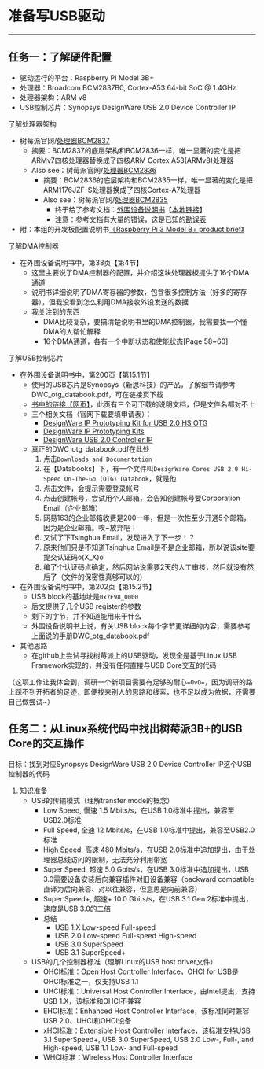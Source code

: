 # 准备写USB驱动 #
---

## <a name="Task1">任务一：</a>了解硬件配置 ##

- 驱动运行的平台：Raspberry PI Model 3B+
- 处理器：Broadcom BCM2837B0, Cortex-A53 64-bit SoC @ 1.4GHz
- 处理器架构：ARM v8
- USB控制芯片：Synopsys DesignWare USB 2.0 Device Controller IP

了解处理器架构

- 树莓派官网/[处理器BCM2837](https://www.raspberrypi.org/documentation/hardware/raspberrypi/bcm2837/README.md)
	- 摘要：BCM2837的底层架构和BCM2836一样，唯一显著的变化是把ARMv7四核处理器替换成了四核ARM Cortex A53(ARMv8)处理器
	- Also see：树莓派官网/[处理器BCM2836](https://www.raspberrypi.org/documentation/hardware/raspberrypi/bcm2836/README.md)
		- 摘要：BCM2836的底层架构和BCM2835一样，唯一显著的变化是把ARM1176JZF-S处理器换成了四核Cortex-A7处理器
		- Also see：树莓派官网/[处理器BCM2835](https://www.raspberrypi.org/documentation/hardware/raspberrypi/bcm2835/README.md)
			- 终于给了参考文档：[外围设备说明书](https://www.raspberrypi.org/documentation/hardware/raspberrypi/bcm2835/BCM2835-ARM-Peripherals.pdf)【[本地链接](Raspberry/BCM2835-ARM-Peripherals.pdf)】
			- 注意：参考文档有大量的错误，这是已知的[勘误表](https://elinux.org/BCM2835_datasheet_errata)
- 附：本组的开发板配置说明书[《Raspberry Pi 3 Model B+ product brief》](Raspberry/Raspberry-Pi-Model-Bplus-Product-Brief.pdf)

了解DMA控制器

- 在外围设备说明书中，第38页【第4节】
	- 这里主要说了DMA控制器的配置，并介绍这块处理器板提供了16个DMA通道
	- 说明书详细说明了DMA寄存器的参数，包含很多控制方法（好多的寄存器），但我没看到怎么利用DMA接收外设发送的数据
	- 我关注到的东西
		- DMA比较复杂，要搞清楚说明书里的DMA控制器，我需要找一个懂DMA的人帮忙解释
		- 16个DMA通道，各有一个中断状态和使能状态[Page 58~60]

了解USB控制芯片

- 在外围设备说明书中，第200页【第15.1节】
	- 使用的USB芯片是Synopsys（新思科技）的产品，了解细节请参考DWC\_otg\_databook.pdf，可在链接页下载
	- [书中的链接【网页】](https://www.synopsys.com/dw/ipdir.php?ds=dwc_usb_2_0_hs_otg)，此页有三个可下载的说明文档，但是文件名都对不上
	- 三个相关文档（官网下载要填申请表）：
		- [DesignWare IP Prototyping Kit for USB 2.0 HS OTG](usb/ip_prototyping_kit_usb2_hs_otg.pdf)
		- [DesignWare IP Prototyping Kits](usb/ip_prototyping_kits_ds.pdf)
		- [DesignWare USB 2.0 Controller IP](usb/dwc_usb2.pdf)
	- 真正的DWC\_otg\_databook.pdf在此处
		1. 点击`Downloads and Documentation`
		2. 在【Databooks】下，有一个文件叫`DesignWare Cores USB 2.0 Hi-Speed On-The-Go (OTG) Databook`，就是他
		3. 点击文件，会提示需要登录帐号
		4. 点击创建帐号，尝试用个人邮箱，会告知创建帐号要Corporation Email（企业邮箱）
		5. 网易163的企业邮箱收费是200一年，但是一次性至少开通5个邮箱，因为是企业邮箱。唉~放弃吧！
		6. 又试了下Tsinghua Email，发现进入了下一步！？
		7. 原来他们只是不知道Tsinghua Email是不是企业邮箱，所以说该site要提交认证码o(X_X)o
		8. 编了个认证码点确定，然后网站说需要2天的人工审核，然后就没有然后了（文件的保密性真够可以的）
- 在外围设备说明书中，第202页【第15.2节】
	- USB block的基地址是`0x7E98_0000`
	- 后文提供了几个USB register的参数
	- 剩下的字节，并不知道能用来干什么
	- 外围设备说明书上说，有关USB block每个字节更详细的内容，需要参考上面说的手册DWC\_otg\_databook.pdf
- 其他思路
	- 在github上尝试寻找树莓派上的USB驱动，发现全是基于Linux USB Framework实现的，并没有任何直接与USB Core交互的代码

（这项工作让我体会到，调研一个新项目需要有足够的耐心`=OvO=`，因为调研的路上踩不到开拓者的足迹，即便找来别人的思路和线索，也不足以成为依据，还需要自己做尝试~）

## <a name="Task2">任务二：</a>从Linux系统代码中找出树莓派3B+的USB Core的交互操作 ##

目标：找到对应Synopsys DesignWare USB 2.0 Device Controller IP这个USB控制器的代码

1. 知识准备
	- USB的传输模式（理解transfer mode的概念）
		- Low   Speed, 慢速 1.5 Mbits/s，在USB 1.0标准中提出，兼容至USB2.0标准
		- Full  Speed, 全速  12 Mbits/s，在USB 1.0标准中提出，兼容至USB2.0标准
		- High  Speed, 高速 480 Mbits/s，在USB 2.0标准中追加提出，由于处理器总线访问的限制，无法充分利用带宽
		- Super Speed, 超速 5.0 Gbits/s，在USB 3.0标准中追加提出，USB 3.0需要设备安装后向兼容插件对旧设备兼容（backward compatible直译为后向兼容、对以往兼容，但意思是向前兼容）
		- Super Speed+, 超速+ 10.0 Gbits/s，在USB 3.1 Gen 2标准中提出，速度是USB 3.0的二倍
		- 总结
			- USB 1.X Low-speed Full-speed
			- USB 2.0 Low-speed Full-speed High-speed
			- USB 3.0 SuperSpeed
			- USB 3.1 SuperSpeed+
	- USB的几个控制器标准（理解Linux的USB host driver文件）
		- OHCI标准：Open Host Controller Interface，OHCI for USB是OHCI标准之一，仅支持USB 1.1
		- UHCI标准：Universal Host Controller Interface，由Intel提出，支持USB 1.X，该标准和OHCI不兼容
		- EHCI标准：Enhanced Host Controller Interface，该标准同时兼容USB 2.0、UHCI和OHCI设备
		- xHCI标准：Extensible Host Controller Interface，该标准支持USB 3.1 SuperSpeed+, USB 3.0 SuperSpeed, USB 2.0 Low-, Full-, and High-speed, USB 1.1 Low- and Full-speed
		- WHCI标准：Wireless Host Controller Interface
